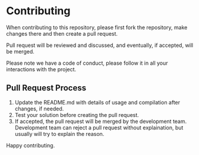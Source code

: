 # Contributing

When contributing to this repository, please first fork the repository, make changes there and then create a pull request.

Pull request will be reviewed and discussed, and eventually, if accepted, will be merged.

Please note we have a code of conduct, please follow it in all your interactions with the project.

## Pull Request Process

1. Update the README.md with details of usage and compilation after changes, if needed.
2. Test your solution before creating the pull request.
3. If accepted, the pull request will be merged by the development team. Development team can reject a pull request without explaination, but usually will try to explain the reason.

Happy contributing.
